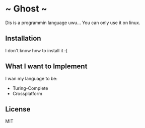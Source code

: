 # ~ Ghost ~
Dis is a programmin language uwu...
You can only use it on linux.

## Installation
I don't know how to install it :(

## What I want to Implement
I wan my language to be:
- Turing-Complete
- Crossplatform

## License
MIT
